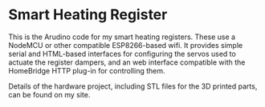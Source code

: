 # Smart Heating Register

This is the Arudino code for my smart heating registers.  These use a NodeMCU or other compatible ESP8266-based wifi.  It provides simple serial and HTML-based interfaces for configuring the servos used to actuate the register dampers, and an web interface compatible with the HomeBridge HTTP plug-in for controlling them.

Details of the hardware project, including STL files for the 3D printed parts, can be found on my site.

